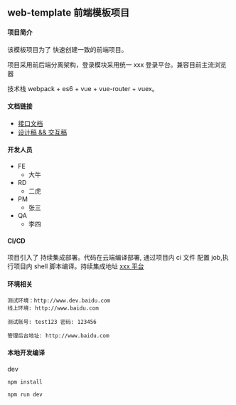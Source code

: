 ## web-template 前端模板项目

#### 项目简介

该模板项目为了 快速创建一致的前端项目。

项目采用前后端分离架构，登录模块采用统一 xxx 登录平台。兼容目前主流浏览器

技术栈 webpack + es6 + vue + vue-router + vuex。

#### 文档链接
- [接口文档](http://www.baidu.com)
- [设计稿 && 交互稿](http://www.baidu.com)

#### 开发人员
- FE
    - 大牛
- RD
    - 二虎
- PM
    - 张三
- QA
    - 李四

#### CI/CD
项目引入了 持续集成部署。代码在云端编译部署, 通过项目内 ci 文件 配置 job,执行项目内 shell 脚本编译。持续集成地址 [xxx 平台](http://www.baidu.com)

#### 环境相关
    测试环境：http://www.dev.baidu.com
    线上环境: http://www.baidu.com

    测试账号: test123 密码: 123456

    管理后台地址: http://www.baidu.com



#### 本地开发编译

dev
```
npm install

npm run dev
```
